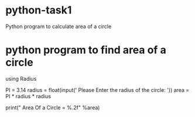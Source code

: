 # python-task1
Python program to calculate area of a circle 

# python program to find area of a circle 

using Radius

PI = 3.14
radius = float(input(' Please Enter the radius of the circle: '))
area = PI * radius * radius

print(" Area Of a Circle = %.2f" %area)

